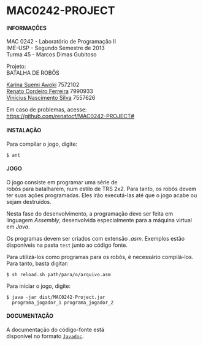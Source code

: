 MAC0242-PROJECT
===============

#### INFORMAÇÔES ####
                                            
MAC 0242  -  Laboratório  de  Programação II    
IME-USP   -  Segundo   Semestre    de   2013    
Turma 45  -  Marcos Dimas Gubitoso              
                                            
Projeto:                                    
BATALHA DE ROBÔS                            
                                            
[Karina Suemi Awoki][1]              7572102    
[Renato Cordeiro Ferreira][2]        7990933    
[Vinícius Nascimento Silva][3]       7557626 
                                            
Em caso de problemas, acesse:    
https://github.com/renatocf/MAC0242-PROJECT#
                                            
                                            
#### INSTALAÇÃO ####
                                            
Para compilar o jogo, digite:    
                                            
    $ ant                                   

#### JOGO ####

O  jogo consiste  em programar uma  série de  
robôs para batalharem, num estilo de TRS 2x2.
Para  tanto,  os robôs devem  ter suas ações 
programadas. Eles irão executá-las até que o 
jogo acabe ou sejam destruídos.

Nesta fase do desenvolvimento, a programação
deve  ser  feita   em  linguagem  *Assembly*,
desenvolvida  especialmente  para  a máquina 
virtual  em *Java*.  

Os programas devem  ser criados com extensão
*.asm*. Exemplos estão  disponíveis na pasta 
`test` junto ao código fonte. 

Para  utilizá-los  como  programas  para  os 
robôs, é necessário  compilá-los. Para tanto,
basta digitar:

    $ sh reload.sh path/para/o/arquivo.asm
                                            
Para iniciar o jogo, digite:                
                                            
    $ java -jar dist/MAC0242-Project.jar    
      programa_jogador_1 programa_jogador_2 

#### DOCUMENTAÇÃO ####

A   documentação    do   código-fonte   está  
disponível no formato [`Javadoc`][4].

[1]: https://github.com/renatocf
[2]: https://github.com/karinaawoki
[3]: https://github.com/Dhinihan
[4]: http://renatocf.github.io/MAC0242-PROJECT/

